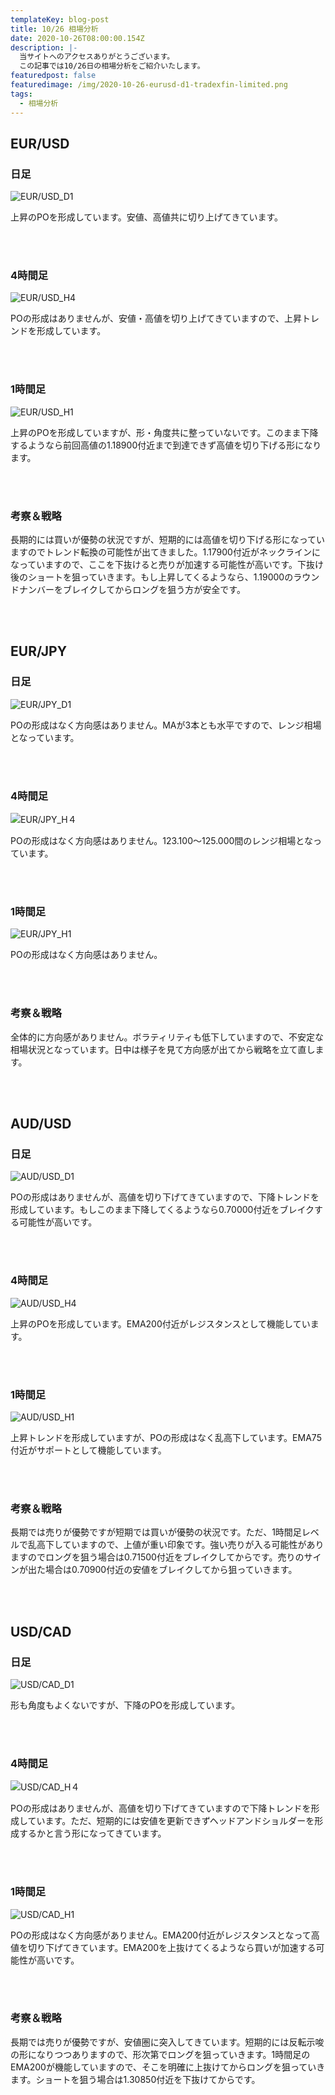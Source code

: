 ```yaml
---
templateKey: blog-post
title: 10/26 相場分析
date: 2020-10-26T08:00:00.154Z
description: |-
  当サイトへのアクセスありがとうございます。
  この記事では10/26日の相場分析をご紹介いたします。
featuredpost: false
featuredimage: /img/2020-10-26-eurusd-d1-tradexfin-limited.png
tags:
  - 相場分析
---
```

## EUR/USD

### 日足

![EUR/USD_D1](/img/2020-10-26-eurusd-d1-tradexfin-limited.png)

上昇のPOを形成しています。安値、高値共に切り上げてきています。

<br/>
<br/>

### 4時間足

![EUR/USD_H4](/img/2020-10-26-eurusd-h4-tradexfin-limited.png)

POの形成はありませんが、安値・高値を切り上げてきていますので、上昇トレンドを形成しています。

<br/>
<br/>

### 1時間足

![EUR/USD_H1](/img/2020-10-26-eurusd-h1-tradexfin-limited.png)

上昇のPOを形成していますが、形・角度共に整っていないです。このまま下降するようなら前回高値の1.18900付近まで到達できず高値を切り下げる形になります。

<br/>
<br/>

### 考察＆戦略

長期的には買いが優勢の状況ですが、短期的には高値を切り下げる形になっていますのでトレンド転換の可能性が出てきました。1.17900付近がネックラインになっていますので、ここを下抜けると売りが加速する可能性が高いです。下抜け後のショートを狙っていきます。もし上昇してくるようなら、1.19000のラウンドナンバーをブレイクしてからロングを狙う方が安全です。

<br/>
<br/>

## EUR/JPY

### 日足

![EUR/JPY_D1](/img/2020-10-26-eurjpy-d1-tradexfin-limited.png)

POの形成はなく方向感はありません。MAが3本とも水平ですので、レンジ相場となっています。

<br/>
<br/>

### 4時間足

![EUR/JPY_H４](/img/2020-10-26-eurjpy-h4-tradexfin-limited.png)

POの形成はなく方向感はありません。123.100〜125.000間のレンジ相場となっています。

<br/>
<br/>

### 1時間足

![EUR/JPY_H1](/img/2020-10-26-eurjpy-h1-tradexfin-limited.png)

POの形成はなく方向感はありません。

<br/>
<br/>

### 考察＆戦略

全体的に方向感がありません。ボラティリティも低下していますので、不安定な相場状況となっています。日中は様子を見て方向感が出てから戦略を立て直します。

<br/>
<br/>

## AUD/USD

### 日足

![AUD/USD_D1](/img/2020-10-26-audusd-d1-tradexfin-limited.png)

POの形成はありませんが、高値を切り下げてきていますので、下降トレンドを形成しています。もしこのまま下降してくるようなら0.70000付近をブレイクする可能性が高いです。

<br/>
<br/>

### 4時間足

![AUD/USD_H4](/img/2020-10-26-audusd-h4-tradexfin-limited.png)

上昇のPOを形成しています。EMA200付近がレジスタンスとして機能しています。

<br/>
<br/>

### 1時間足

![AUD/USD_H1](/img/2020-10-26-audusd-h1-tradexfin-limited.png)

上昇トレンドを形成していますが、POの形成はなく乱高下しています。EMA75付近がサポートとして機能しています。

<br/>
<br/>

### 考察＆戦略

長期では売りが優勢ですが短期では買いが優勢の状況です。ただ、1時間足レベルで乱高下していますので、上値が重い印象です。強い売りが入る可能性がありますのでロングを狙う場合は0.71500付近をブレイクしてからです。売りのサインが出た場合は0.70900付近の安値をブレイクしてから狙っていきます。

<br/>
<br/>

## USD/CAD

### 日足

![USD/CAD_D1](/img/2020-10-26-usdcad-d1-tradexfin-limited.png)

形も角度もよくないですが、下降のPOを形成しています。

<br/>
<br/>

### 4時間足

![USD/CAD_H４](/img/2020-10-26-usdcad-h4-tradexfin-limited.png)

POの形成はありませんが、高値を切り下げてきていますので下降トレンドを形成しています。ただ、短期的には安値を更新できずヘッドアンドショルダーを形成するかと言う形になってきています。

<br/>
<br/>

### 1時間足

![USD/CAD_H1](/img/2020-10-26-usdcad-h1-tradexfin-limited.png)

POの形成はなく方向感がありません。EMA200付近がレジスタンスとなって高値を切り下げてきています。EMA200を上抜けてくるようなら買いが加速する可能性が高いです。

<br/>
<br/>

### 考察＆戦略

長期では売りが優勢ですが、安値圏に突入してきています。短期的には反転示唆の形になりつつありますので、形次第でロングを狙っていきます。1時間足のEMA200が機能していますので、そこを明確に上抜けてからロングを狙っていきます。ショートを狙う場合は1.30850付近を下抜けてからです。
